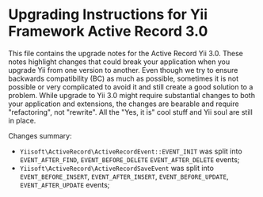 Upgrading Instructions for Yii Framework Active Record 3.0
=====================================================

This file contains the upgrade notes for the Active Record Yii 3.0.
These notes highlight changes that could break your application when you upgrade Yii from one version to another.
Even though we try to ensure backwards compatibility (BC) as much as possible, sometimes
it is not possible or very complicated to avoid it and still create a good solution to
a problem. While upgrade to Yii 3.0 might require substantial changes to both your application and extensions,
the changes are bearable and require "refactoring", not "rewrite".
All the "Yes, it is" cool stuff and Yii soul are still in place.

Changes summary:
* `Yiisoft\ActiveRecord\ActiveRecordEvent::EVENT_INIT` was split into `EVENT_AFTER_FIND`, `EVENT_BEFORE_DELETE` `EVENT_AFTER_DELETE` events;
* `Yiisoft\ActiveRecord\ActiveRecordSaveEvent` was split into `EVENT_BEFORE_INSERT`, `EVENT_AFTER_INSERT`, `EVENT_BEFORE_UPDATE`, `EVENT_AFTER_UPDATE` events;
